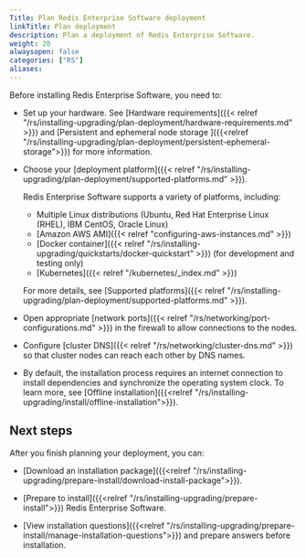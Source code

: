 ```yaml
---
Title: Plan Redis Enterprise Software deployment
linkTitle: Plan deployment
description: Plan a deployment of Redis Enterprise Software.
weight: 20
alwaysopen: false
categories: ["RS"]
aliases: 
---
```


Before installing Redis Enterprise Software, you need to:

- Set up your hardware. See [Hardware requirements]({{< relref "/rs/installing-upgrading/plan-deployment/hardware-requirements.md" >}}) and [Persistent and ephemeral node storage 
]({{<relref "/rs/installing-upgrading/plan-deployment/persistent-ephemeral-storage">}}) for more information.

- Choose your [deployment platform]({{< relref "/rs/installing-upgrading/plan-deployment/supported-platforms.md" >}}).

    Redis Enterprise Software supports a variety of platforms, including:

    - Multiple Linux distributions (Ubuntu, Red Hat Enterprise Linux (RHEL), IBM CentOS, Oracle Linux)
    - [Amazon AWS AMI]({{< relref "configuring-aws-instances.md" >}})
    - [Docker container]({{< relref "/rs/installing-upgrading/quickstarts/docker-quickstart" >}}) (for development and testing only)
    - [Kubernetes]({{< relref "/kubernetes/_index.md" >}})

    For more details, see [Supported platforms]({{< relref "/rs/installing-upgrading/plan-deployment/supported-platforms.md" >}}).

- Open appropriate [network ports]({{< relref "/rs/networking/port-configurations.md" >}}) in the firewall to allow connections to the nodes.

- Configure [cluster DNS]({{< relref "/rs/networking/cluster-dns.md" >}}) so that cluster nodes can reach each other by DNS names.
- By default, the installation process requires an internet connection to install dependencies and synchronize the operating system clock. To learn more, see [Offline installation]({{<relref "/rs/installing-upgrading/install/offline-installation">}}).

## Next steps

After you finish planning your deployment, you can:

- [Download an installation package]({{<relref "/rs/installing-upgrading/prepare-install/download-install-package">}}).

- [Prepare to install]({{<relref "/rs/installing-upgrading/prepare-install">}}) Redis Enterprise Software.

- [View installation questions]({{<relref "/rs/installing-upgrading/prepare-install/manage-installation-questions">}}) and prepare answers before installation.
